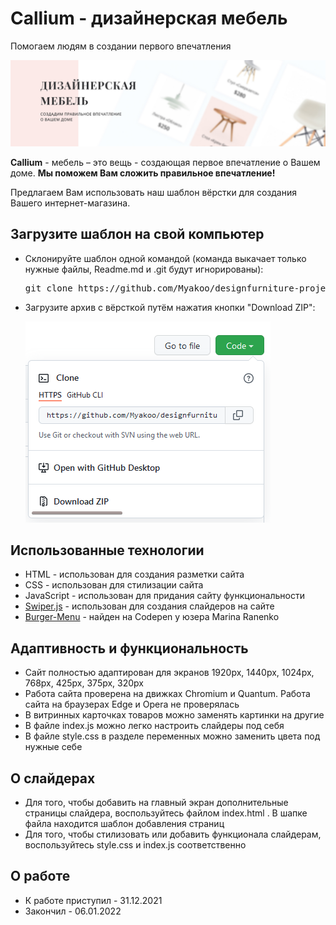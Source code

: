# Callium - дизайнерская мебель

<p>Помогаем людям в создании первого впечатления</p>

<p>
	<img src="https://raw.githubusercontent.com/Myakoo/designfurniture-project/master/.github/images/preview.jpg" alt="Preview">
</p>

**Callium** - мебель – это вещь - создающая первое впечатление о Вашем доме. **Мы поможем Вам сложить правильное впечатление!** <br>

Предлагаем Вам использовать наш шаблон вёрстки для создания Вашего интернет-магазина.


<h2>Загрузите шаблон на свой компьютер</h2>

- Склонируйте шаблон одной командой (команда выкачает только нужные файлы, Readme.md и .git будут игнорированы):
	<pre>git clone https://github.com/Myakoo/designfurniture-project.git</pre>
- Загрузите архив с вёрсткой путём нажатия кнопки "Download ZIP":

	<img src="https://raw.githubusercontent.com/Myakoo/designfurniture-project/master/.github/images/download_button.png" alt="Download Image">


<h2>Использованные технологии</h2>

 - HTML - использован для создания разметки сайта
 - CSS - использован для стилизации сайта
 - JavaScript - использован для придания сайту функциональности
 - [Swiper.js](https://swiperjs.com/) - использован для создания слайдеров на сайте
 - [Burger-Menu](https://codepen.io/mranenko/pen/wevamj) - найден на Codepen у юзера Marina Ranenko

<h2>Адаптивность и функциональность</h2>

 - Сайт полностью адаптирован для экранов 1920px, 1440px, 1024px, 768px, 425px, 375px, 320px
 - Работа сайта проверена на движках Chromium и Quantum. Работа сайта на браузерах Edge и Opera не проверялась
 - В витринных карточках товаров можно заменять картинки на другие
 - В файле index.js можно легко настроить слайдеры под себя
 - В файле style.css в разделе переменных можно заменить цвета под нужные себе

<h2>О слайдерах</h2>

 - Для того, чтобы добавить на главный экран дополнительные страницы слайдера, воспользуйтесь файлом index.html . В шапке файла находится шаблон добавления страниц
 - Для того, чтобы стилизовать или добавить функционала слайдерам, воспользуйтесь style.css и index.js соответственно

 <h2>О работе</h2>

 - К работе приступил - 31.12.2021
 - Закончил - 06.01.2022